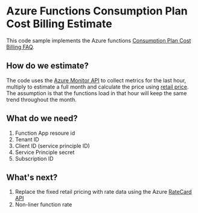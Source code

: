 # Azure Functions Consumption Plan Cost Billing Estimate

This code sample implements the Azure functions [Consumption Plan Cost Billing FAQ](https://github.com/Azure/Azure-Functions/wiki/Consumption-Plan-Cost-Billing-FAQ).

## How do we estimate?
The code uses the [Azure Monitor API](https://docs.microsoft.com/en-us/rest/api/monitor) to collect metrics for the last hour, multiply to estimate a full month and calculate the price using [retail price](https://azure.microsoft.com/en-us/pricing/details/functions).
The assumption is that the functions load in that hour will keep the same trend throughout the month. 

## What do we need?
1. Function App resoure id
2. Tenant ID
3. Client ID (service principle ID)
4. Service Principle secret
5. Subscription ID

## What's next?
1. Replace the fixed retail pricing with rate data using the Azure [RateCard API](https://msdn.microsoft.com/en-gb/library/azure/mt219004)
2. Non-liner function rate 